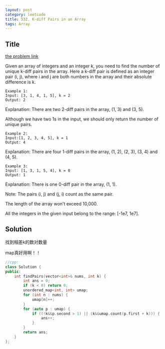 ```yaml
---
layout: post
category: leetcode
title: 532. K-diff Pairs in an Array
tags: Array
---
```

## Title
[the problem link](https://leetcode.com/problems/k-diff-pairs-in-an-array/description/)

Given an array of integers and an integer k, you need to find the number of unique k-diff pairs in the array. Here a k-diff pair is defined as an integer pair (i, j), where i and j are both numbers in the array and their absolute difference is k.
	
	Example 1:
	Input: [3, 1, 4, 1, 5], k = 2
	Output: 2

Explanation: There are two 2-diff pairs in the array, (1, 3) and (3, 5).

Although we have two 1s in the input, we should only return the number of unique pairs.

	Example 2:
	Input:[1, 2, 3, 4, 5], k = 1
	Output: 4

Explanation: There are four 1-diff pairs in the array, (1, 2), (2, 3), (3, 4) and (4, 5).

	Example 3:
	Input: [1, 3, 1, 5, 4], k = 0
	Output: 1

Explanation: There is one 0-diff pair in the array, (1, 1).

Note:
The pairs (i, j) and (j, i) count as the same pair.

The length of the array won't exceed 10,000.

All the integers in the given input belong to the range: [-1e7, 1e7].

## Solution
找到相差k的数对数量

map真好用啊！！

```c++
//cpp:
class Solution {
public:
	int findPairs(vector<int>& nums, int k) {
		int ans = 0;
		if (k < 0) return 0;
		unordered_map<int, int> umap;
		for (int n : nums) {
			umap[n]++;
		}
		for (auto p : umap) {
			if ((!k&&p.second > 1) || (k&&umap.count(p.first + k))) {
				ans++;
			}
		}
		return ans;
	}
};
```
